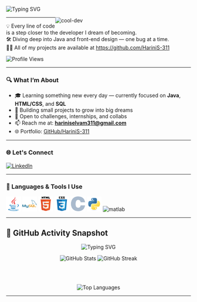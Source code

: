 <p align="left">
  <img src="https://readme-typing-svg.demolab.com?font=Fira+Code&duration=3000&pause=500&color=F70000&center=true&vCenter=true&width=500&lines=Hi+there!+I'm+Harini+S.;Aspiring+Web+Developer;Java+%7C+Frontend+%7C+Creative+Thinker" alt="Typing SVG" />
</p>

<img align="right" src="https://camo.githubusercontent.com/1effdbbd80ddf745de7ea9e4ba346cc9c8d193f6c5f661ee7a8b145d4c8aaa88/68747470733a2f2f6d69726f2e6d656469756d2e636f6d2f76322f726573697a653a6669743a313430302f302a7942764135436e455833536434616f642e676966" alt="cool-dev" width="370"/>

----


💡 Every line of code is a step closer to the developer I dream of becoming.         
🛠️ Diving deep into Java and front-end design — one bug at a time.  
👨‍💻 All of my projects are available at https://github.com/HariniS-311

<p align="left">
  <img src="https://komarev.com/ghpvc/?username=harinis-311&label=Profile%20Views&color=brightgreen&style=flat-square" alt="Profile Views" />
</p>

---

### 🔍 What I’m About

- 🎓 Learning something new every day — currently focused on **Java**, **HTML/CSS**, and **SQL**  
- 🚧 Building small projects to grow into big dreams  
- 🧠 Open to challenges, internships, and collabs  
- 📫 Reach me at: **hariniselvam311@gmail.com**  
- 🌐 Portfolio: [GitHub/HariniS-311](https://github.com/HariniS-311)

---

### 🌐 Let's Connect
<p align="left">
  <a href="https://linkedin.com/in/harini-selvam" target="blank">
    <img align="center" src="https://raw.githubusercontent.com/rahuldkjain/github-profile-readme-generator/master/src/images/icons/Social/linked-in-alt.svg" alt="LinkedIn" height="30" width="40" />
  </a>
</p>

---

### 🧰 Languages & Tools I Use
<p align="left">
  <img src="https://raw.githubusercontent.com/devicons/devicon/master/icons/java/java-original.svg" alt="java" width="40" height="40"/>
  <img src="https://raw.githubusercontent.com/devicons/devicon/master/icons/mysql/mysql-original-wordmark.svg" alt="mysql" width="40" height="40"/>
  <img src="https://raw.githubusercontent.com/devicons/devicon/master/icons/html5/html5-original-wordmark.svg" alt="html" width="40" height="40"/>
  <img src="https://raw.githubusercontent.com/devicons/devicon/master/icons/css3/css3-original-wordmark.svg" alt="css" width="40" height="40"/>
  <img src="https://raw.githubusercontent.com/devicons/devicon/master/icons/c/c-original.svg" alt="c" width="40" height="40"/>
  <img src="https://raw.githubusercontent.com/devicons/devicon/master/icons/python/python-original.svg" alt="python" width="40" height="40"/>
  <img src="https://upload.wikimedia.org/wikipedia/commons/2/21/Matlab_Logo.png" alt="matlab" width="40" height="40"/>
</p>

---




## 🚀 GitHub Activity Snapshot

<!-- Typing animation banner -->
<p align="center">
  <img src="https://readme-typing-svg.demolab.com/?lines=Passionate+Web+Developer;Learning+Java+and+Frontend;Building+with+Purpose!&center=true&width=500&height=45" alt="Typing SVG" />
</p>



<!-- GitHub Stats and Streak -->
<div align="center">
  
  <img src="https://github-readme-stats.vercel.app/api?username=harinis-311&show_icons=true&theme=radical&hide_border=true&border_radius=20" width="48%" alt="GitHub Stats" />

  <img src="https://github-readme-streak-stats.herokuapp.com/?user=harinis-311&theme=radical&hide_border=true&border_radius=20" width="48%" alt="GitHub Streak" />

  <br/><br/>

  <img src="https://github-readme-stats.vercel.app/api/top-langs/?username=harinis-311&layout=compact&theme=radical&hide_border=true&border_radius=20" width="50%" alt="Top Languages" />

</div>



---




